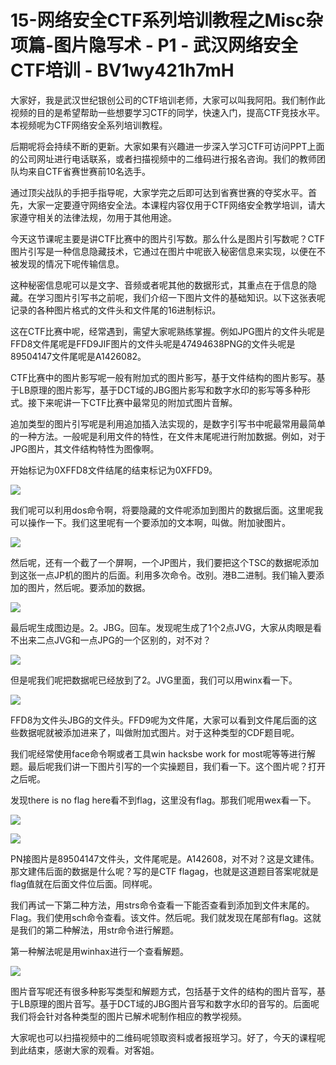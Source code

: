 # 15-网络安全CTF系列培训教程之Misc杂项篇-图片隐写术 - P1 - 武汉网络安全CTF培训 - BV1wy421h7mH

大家好，我是武汉世纪银创公司的CTF培训老师，大家可以叫我阿阳。我们制作此视频的目的是希望帮助一些想要学习CTF的同学，快速入门，提高CTF竞技水平。本视频呢为CTF网络安全系列培训教程。

后期呢将会持续不断的更新。大家如果有兴趣进一步深入学习CTF可访问PPT上面的公司网址进行电话联系，或者扫描视频中的二维码进行报名咨询。我们的教师团队均来自CTF省赛世赛前10名选手。

通过顶尖战队的手把手指导呢，大家学完之后即可达到省赛世赛的夺奖水平。首先，大家一定要遵守网络安全法。本课程内容仅用于CTF网络安全教学培训，请大家遵守相关的法律法规，勿用于其他用途。

今天这节课呢主要是讲CTF比赛中的图片引写数。那么什么是图片引写数呢？CTF图片引写是一种信息隐藏技术，它通过在图片中呢嵌入秘密信息来实现，以便在不被发现的情况下呢传输信息。

这种秘密信息呢可以是文字、音频或者呢其他的数据形式，其重点在于信息的隐藏。在学习图片引写书之前呢，我们介绍一下图片文件的基础知识。以下这张表呢记录的各种图片格式的文件头和文件尾的16进制标识。

这在CTF比赛中呢，经常遇到，需望大家呢熟练掌握。例如JPG图片的文件头呢是FFD8文件尾呢是FFD9JIF图片的文件头呢是47494638PNG的文件头呢是89504147文件尾呢是A1426082。

CTF比赛中的图片影写呢一般有附加式的图片影写，基于文件结构的图片影写。基于LB原理的图片影写，基于DCT域的JBG图片影写和数字水印的影写等多种形式。接下来呢讲一下CTF比赛中最常见的附加式图片音解。

追加类型的图片引写呢是利用追加插入法实现的，是数字引写书中呢最常用最简单的一种方法。一般呢是利用文件的特性，在文件末尾呢进行附加数据。例如，对于JPG图片，其文件结构特性为图像啊。

开始标记为0XFFD8文件结尾的结束标记为0XFFD9。

![](img/0ab2cd92045307b5cc2e6ac230599f5b_1.png)

我们呢可以利用dos命令啊，将要隐藏的文件呢添加到图片的数据后面。这里呢我可以操作一下。我们这里呢有一个要添加的文本啊，叫做。附加驶图片。



![](img/0ab2cd92045307b5cc2e6ac230599f5b_3.png)

然后呢，还有一个截了一个屏啊，一个JP图片，我们要把这个TSC的数据呢添加到这张一点JP机的图片的后面。利用多次命令。改别。港B二进制。我们输入要添加的图片，然后呢。要添加的数据。



![](img/0ab2cd92045307b5cc2e6ac230599f5b_5.png)

最后呢生成图边是。2。JBG。回车。发现呢生成了1个2点JVG，大家从肉眼是看不出来二点JVG和一点JPG的一个区别的，对不对？



![](img/0ab2cd92045307b5cc2e6ac230599f5b_7.png)

但是呢我们呢把数据呢已经放到了2。JVG里面，我们可以用winx看一下。

![](img/0ab2cd92045307b5cc2e6ac230599f5b_9.png)

FFD8为文件头JBG的文件头。FFD9呢为文件尾，大家可以看到文件尾后面的这些数据呢就被添加进来了，叫做附加式图片。对于这种类型的CDF题目呢。

我们呢经常使用face命令啊或者工具win hacksbe work for most呢等等进行解题。最后呢我们讲一下图片引写的一个实操题目，我们看一下。这个图片呢？打开之后呢。

发现there is no flag here看不到flag，这里没有flag。那我们呢用wex看一下。



![](img/0ab2cd92045307b5cc2e6ac230599f5b_11.png)

![](img/0ab2cd92045307b5cc2e6ac230599f5b_12.png)

PN接图片是89504147文件头，文件尾呢是。A142608，对不对？这是文建伟。那文建伟后面的数据是什么呢？写的是CTF flagag，也就是这道题目答案呢就是flag值就在后面文件位后面。同样呢。

我们再试一下第二种方法，用strs命令查看一下能否查看到添加到文件末尾的。Flag。我们使用sch命令查看。该文件。然后呢。我们就发现在尾部有flag。这就是我们的第二种解法，用str命令进行解题。

第一种解法呢是用winhax进行一个查看解题。

![](img/0ab2cd92045307b5cc2e6ac230599f5b_14.png)

图片音写呢还有很多种影写类型和解题方式，包括基于文件的结构的图片音写，基于LB原理的图片音写。基于DCT域的JBG图片音写和数字水印的音写的。后面呢我们将会针对各种类型的图片已解术呢制作相应的教学视频。

大家呢也可以扫描视频中的二维码呢领取资料或者报班学习。好了，今天的课程呢到此结束，感谢大家的观看。对客姐。

